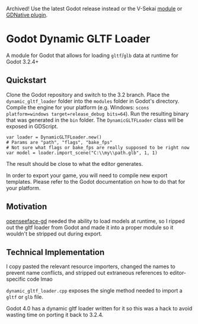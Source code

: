 Archived! Use the latest Godot release instead or the V-Sekai [module](https://github.com/V-Sekai/godot-gltf-module/tree/gdnative) or [GDNative plugin](https://github.com/V-Sekai/godot-vrm/tree/godot3/addons/godot_gltf).

# Godot Dynamic GLTF Loader
A module for Godot that allows for loading `gltf`/`glb` data at runtime for Godot 3.2.4+

## Quickstart
Clone the Godot repository and switch to the 3.2 branch. Place the `dynamic_gltf_loader` folder into the `modules` folder in Godot's directory. Compile the engine for your platform (e.g. Windows: `scons platform=windows target=release_debug bits=64`). Run the resulting binary that was generated in the `bin` folder. The `DynamicGLTFLoader` class will be exposed in GDScript.

```
var loader = DynamicGLTFLoader.new()
# Params are "path", "flags", "bake_fps"
# Not sure what flags or bake_fps are really supposed to be right now
var model = loader.import_scene("C:\\my\\path.glb", 1, 1)
```

The result should be close to what the editor generates.

In order to export your game, you will need to compile new export templates. Please refer to the Godot documentation on how to do that for your platform.

## Motivation
[openseeface-gd](https://github.com/you-win/openseeface-gd) needed the ability to load models at runtime, so I ripped out the gltf loader from Godot and made it into a proper module so it wouldn't be stripped out during export.

## Technical Implementation
I copy pasted the relevant resource importers, changed the names to prevent name conflicts, and stripped out extraneous references to editor-specific code lmao

`dynamic_gltf_loader.cpp` exposes the single method needed to import a `gltf` or `glb` file.

Godot 4.0 has a dynamic gltf loader written for it so this was a hack to avoid wasting time on porting it back to 3.2.4.

